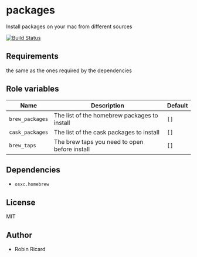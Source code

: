 packages
========

Install packages on your mac from different sources

[![Build Status](https://travis-ci.org/osxc/packages.svg)](https://travis-ci.org/osxc/packages/)

## Requirements

the same as the ones required by the dependencies

## Role variables

| Name                  | Description                                      | Default            |
|-----------------------|--------------------------------------------------|--------------------|
| `brew_packages`       | The list of the homebrew packages to install     | `[]`               |
| `cask_packages`       | The list of the cask packages to install         | `[]`               |
| `brew_taps`           | The brew taps you need to open before install    | `[]`               |

## Dependencies

- `osxc.homebrew`

## License

MIT

## Author

- Robin Ricard

